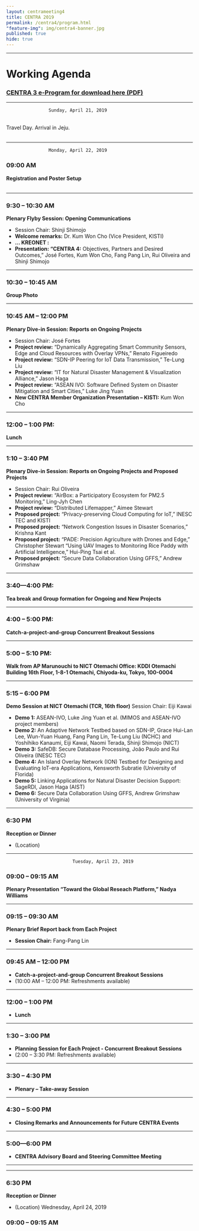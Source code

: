 ```yaml
---
layout: centrameeting4
title: CENTRA 2019
permalink: /centra4/program.html
"feature-img": img/centra4-banner.jpg
published: true
hide: true
---
```

<!-- 
## CENTRA 2019: Smart Cyberinfrastructure for Transnational Science [theme to be updated]
 -->

-------------
# Working Agenda
<h3><strong><u><a href="http://www.globalcentra.org/centra3/CENTRAprogrambook_08May18.pdf" > CENTRA 3 e-Program for download here (PDF)</a> </u></strong> </h3>


-------------

					Sunday, April 21, 2019 

<br>
Travel Day. Arrival in Jeju.
<br>
<br>


*** 
					Monday, April 22, 2019  

### 09:00 AM 
**Registration and Poster Setup** 
<br>
<br>

***
### 9:30 – 10:30 AM
**Plenary Flyby Session: Opening Communications**
- Session Chair: Shinji Shimojo
- **Welcome remarks:** Dr. Kum Won Cho (Vice President, KISTI) 
- **... KREONET :** 
- **Presentation: “CENTRA 4:** Objectives, Partners and Desired Outcomes,” José Fortes, Kum Won Cho, Fang Pang Lin, Rui Oliveira and Shinji Shimojo  

****
### 10:30 – 10:45 AM 
**Group Photo**

****
### 10:45 AM – 12:00 PM
**Plenary Dive-in Session: Reports on Ongoing Projects**
- Session Chair: José Fortes
- **Project review:** “Dynamically  Aggregating  Smart  Community  Sensors,  Edge  and Cloud Resources with Overlay VPNs,” Renato Figueiredo
- **Project review:** “SDN-IP Peering for IoT Data Transmission,” Te-Lung Liu
- **Project review:** “IT for Natural Disaster Management & Visualization Alliance,” Jason  Haga
- **Project review:** “ASEAN IVO: Software Defined System on Disaster Mitigation and Smart Cities,” Luke Jing Yuan
- **New CENTRA Member Organization Presentation – KISTI:** Kum Won Cho

****
### 12:00 – 1:00 PM: 
**Lunch**

****
### 1:10 – 3:40 PM
**Plenary Dive-in Session: Reports on Ongoing Projects and Proposed Projects**
- Session Chair: Rui Oliveira
- **Project review:** “AirBox: a Participatory Ecosystem for PM2.5 Monitoring,” Ling-Jyh Chen
- **Project review:** “Distributed Lifemapper,” Aimee Stewart
- **Proposed project:** “Privacy-preserving Cloud Computing for IoT,” INESC TEC and  KISTI
- **Proposed project:** “Network Congestion Issues in Disaster Scenarios,” Krishna Kant
- **Proposed project:** “PADE: Precision Agriculture with Drones and Edge,” Christopher  Stewart
  “Using UAV Images to Monitoring Rice Paddy with Artificial Intelligence,” Hui-Ping Tsai et al.
- **Proposed project:** “Secure Data Collaboration Using GFFS,” Andrew Grimshaw

****
### 3:40—4:00 PM: 
**Tea break and Group formation for Ongoing and New Projects**

****
### 4:00 – 5:00 PM: 
**Catch-a-project-and-group Concurrent Breakout Sessions**

****
### 5:00 – 5:10 PM: 
**Walk from AP Marunouchi to NICT Otemachi Office: KDDI Otemachi Building 16th Floor, 1-8-1 Otemachi, Chiyoda-ku, Tokyo, 100-0004**

****
### 5:15 – 6:00 PM
**Demo Session at NICT Otemachi (TCR, 16th floor)**
Session Chair: Eiji Kawai
- **Demo 1:** ASEAN-IVO, Luke Jing Yuan et al. (MIMOS and ASEAN-IVO project members)
- **Demo 2:** An Adaptive Network Testbed based on SDN-IP, Grace Hui-Lan Lee, Wun-Yuan Huang, Fang Pang Lin, Te-Lung Liu (NCHC) and Yoshihiko Kanaumi, Eiji Kawai, Naomi Terada, Shinji Shimojo (NICT)   
- **Demo 3:** SafeDB: Secure Database Processing, Joâo Paulo and Rui Oliveira (INESC TEC)
- **Demo 4:** An Island Overlay Network (ION) Testbed for Designing and Evaluating IoT-era Applications, Kensworth Subratie (University of Florida)
- **Demo 5:** Linking Applications for Natural Disaster Decision Support: SageRDI, Jason Haga (AIST)
- **Demo 6:** Secure Data Collaboration Using GFFS, Andrew Grimshaw (University of Virginia)

***
### 6:30 PM
**Reception or Dinner**
- (Location)

****
							 Tuesday, April 23, 2019

### 09:00 – 09:15 AM 
**Plenary Presentation “Toward the Global Reseach Platform,” Nadya Williams**

****
### 09:15 – 09:30 AM
**Plenary Brief Report back from Each Project**
- **Session Chair:** Fang-Pang Lin

****
### 09:45 AM – 12:00 PM 
- **Catch-a-project-and-group Concurrent Breakout Sessions**
- (10:00 AM – 12:00 PM: Refreshments available)

****
### 12:00 – 1:00 PM
- **Lunch** 

****
### 1:30 – 3:00 PM
- **Planning Session for Each Project - Concurrent Breakout Sessions**
- (2:00 – 3:30 PM: Refreshments available)

****
### 3:30 – 4:30 PM
- **Plenary – Take-away Session**

****
### 4:30 – 5:00 PM
- **Closing Remarks and Announcements for Future CENTRA Events**

****
### 5:00—6:00 PM 
- **CENTRA Advisory Board and Steering Committee Meeting**

****
***
### 6:30 PM
**Reception or Dinner**
- (Location)
							 Wednesday, April 24, 2019

### 09:00 – 09:15 AM 
